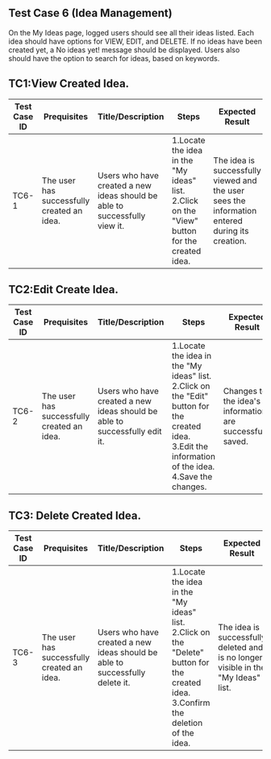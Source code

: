 ## Test Case 6 (Idea Management)
On the My Ideas page, logged users should see all their ideas listed. Each idea should have options for VIEW, EDIT,
and DELETE. If no ideas have been created yet, a No ideas yet! message should be displayed. Users also should have
the option to search for ideas, based on keywords.

## TC1:View Created Idea.


| **Test Case ID** | **Prequisites** | **Title/Description** | **Steps** | **Expected Result** | **Pass/Fail** |
|------------------|-----------------|------------------------|-----------|----------------------|---------------|
| TC6-1           |The user has successfully created an idea.|Users who have created a new ideas should be able to successfully view it. | 1.Locate the idea in the "My ideas" list.<br>2.Click on the "View" button for the created idea. |The idea is successfully viewed and the user sees the information entered during its creation.|Pass         |


## TC2:Edit Create Idea.


| **Test Case ID** | **Prequisites** | **Title/Description** | **Steps** | **Expected Result** | **Pass/Fail** |
|------------------|-----------------|------------------------|-----------|----------------------|---------------|
| TC6-2           |The user has successfully created an idea.|Users who have created a new ideas should be able to successfully edit it. | 1.Locate the idea in the "My ideas" list.<br>2.Click on the "Edit" button for the created idea.<br>3.Edit the information of the idea.<br>4.Save the changes. |Changes to the idea's information are successfully saved.|Pass         |


## TC3: Delete Created Idea.


| **Test Case ID** | **Prequisites** | **Title/Description** | **Steps** | **Expected Result** | **Pass/Fail** |
|------------------|-----------------|------------------------|-----------|----------------------|---------------|
| TC6-3            |The user has successfully created an idea.|Users who have created a new ideas should be able to successfully delete it. | 1.Locate the idea in the "My ideas" list.<br>2.Click on the "Delete" button for the created idea.<br>3.Confirm the deletion of the idea.|The idea is successfully deleted and is no longer visible in the "My Ideas" list.|Pass         |
